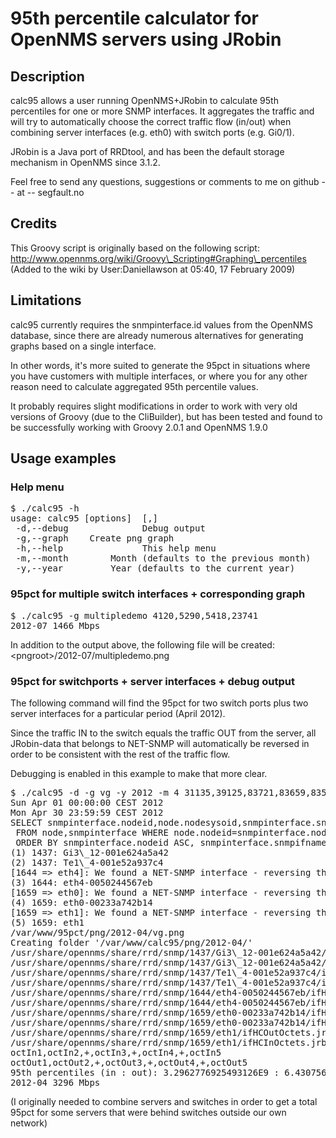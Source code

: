 # 95th percentile calculator for OpenNMS servers using JRobin

## Description

calc95 allows a user running OpenNMS+JRobin to calculate 95th percentiles for
one or more SNMP interfaces. It aggregates the traffic and will try to
automatically choose the correct traffic flow (in/out) when combining
server interfaces (e.g. eth0) with switch ports (e.g. Gi0/1).

JRobin is a Java port of RRDtool, and has been the default storage mechanism
in OpenNMS since 3.1.2.

Feel free to send any questions, suggestions or comments to me on
github -- at -- segfault.no

## Credits

This Groovy script is originally based on the following script:
http://www.opennms.org/wiki/Groovy\_Scripting#Graphing\_percentiles
(Added to the wiki by User:Daniellawson at 05:40, 17 February 2009)

## Limitations

calc95 currently requires the snmpinterface.id values from the OpenNMS
database, since there are already numerous alternatives for generating
graphs based on a single interface.

In other words, it's more suited to generate the 95pct in situations
where you have customers with multiple interfaces, or where you for any other
reason need to calculate aggregated 95th percentile values.

It probably requires slight modifications in order to work with very old
versions of Groovy (due to the CliBuilder), but has been tested and found to
be successfully working with Groovy 2.0.1 and OpenNMS 1.9.0

## Usage examples

### Help menu
<pre>
$ ./calc95 -h
usage: calc95 [options] <snmp interface id> [,<more snmp interface ids>]
 -d,--debug              Debug output
 -g,--graph <filename>   Create png graph
 -h,--help               This help menu
 -m,--month <M|MM>       Month (defaults to the previous month)
 -y,--year <YYYY>        Year (defaults to the current year)
</pre>

### 95pct for multiple switch interfaces + corresponding graph
<pre>
$ ./calc95 -g multipledemo 4120,5290,5418,23741
2012-07 1466 Mbps
</pre>

In addition to the output above, the following file will be created:
&lt;pngroot&gt;/2012-07/multipledemo.png

### 95pct for switchports + server interfaces + debug output

The following command will find the 95pct for two switch ports plus two
server interfaces for a particular period (April 2012).

Since the traffic IN to the switch equals the traffic OUT from the server,
all JRobin-data that belongs to NET-SNMP will automatically be reversed in
order to be consistent with the rest of the traffic flow.

Debugging is enabled in this example to make that more clear.

<pre>
$ ./calc95 -d -g vg -y 2012 -m 4 31135,39125,83721,83659,83524
Sun Apr 01 00:00:00 CEST 2012
Mon Apr 30 23:59:59 CEST 2012
SELECT snmpinterface.nodeid,node.nodesysoid,snmpinterface.snmpifname,snmpinterface.snmpphysaddr 
 FROM node,snmpinterface WHERE node.nodeid=snmpinterface.nodeid AND id IN (31135,39125,83721,83659,83524)
 ORDER BY snmpinterface.nodeid ASC, snmpinterface.snmpifname ASC
(1) 1437: Gi3\_12-001e624a5a42
(2) 1437: Te1\_4-001e52a937c4
[1644 => eth4]:	We found a NET-SNMP interface - reversing the in/out octets for this interface.
(3) 1644: eth4-0050244567eb
[1659 => eth0]:	We found a NET-SNMP interface - reversing the in/out octets for this interface.
(4) 1659: eth0-00233a742b14
[1659 => eth1]:	We found a NET-SNMP interface - reversing the in/out octets for this interface.
(5) 1659: eth1
/var/www/95pct/png/2012-04/vg.png
Creating folder '/var/www/calc95/png/2012-04/'
/usr/share/opennms/share/rrd/snmp/1437/Gi3\_12-001e624a5a42/ifHCInOctets.jrb
/usr/share/opennms/share/rrd/snmp/1437/Gi3\_12-001e624a5a42/ifHCOutOctets.jrb
/usr/share/opennms/share/rrd/snmp/1437/Te1\_4-001e52a937c4/ifHCInOctets.jrb
/usr/share/opennms/share/rrd/snmp/1437/Te1\_4-001e52a937c4/ifHCOutOctets.jrb
/usr/share/opennms/share/rrd/snmp/1644/eth4-0050244567eb/ifHCOutOctets.jrb
/usr/share/opennms/share/rrd/snmp/1644/eth4-0050244567eb/ifHCInOctets.jrb
/usr/share/opennms/share/rrd/snmp/1659/eth0-00233a742b14/ifHCOutOctets.jrb
/usr/share/opennms/share/rrd/snmp/1659/eth0-00233a742b14/ifHCInOctets.jrb
/usr/share/opennms/share/rrd/snmp/1659/eth1/ifHCOutOctets.jrb
/usr/share/opennms/share/rrd/snmp/1659/eth1/ifHCInOctets.jrb
octIn1,octIn2,+,octIn3,+,octIn4,+,octIn5
octOut1,octOut2,+,octOut3,+,octOut4,+,octOut5
95th percentiles (in : out): 3.2962776925493126E9 : 6.43075640903236E7. 95pct: 3296 Mbps
2012-04 3296 Mbps
</pre>

(I originally needed to combine servers and switches in order to get a
total 95pct for some servers that were behind switches outside our own
network)
